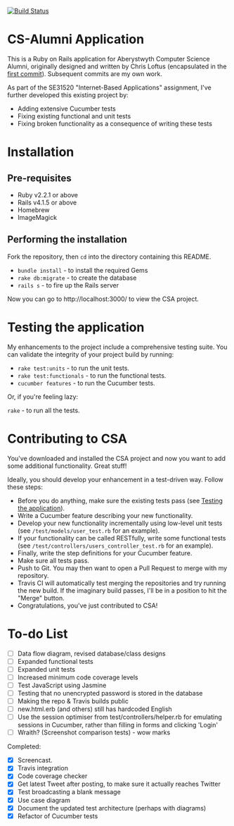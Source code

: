 [![Build Status](https://magnum.travis-ci.com/ChrisBAshton/se315-csa.svg?token=HSfkP4Tffj4JT2ugyno9&branch=master)](https://magnum.travis-ci.com/ChrisBAshton/se315-csa)

# CS-Alumni Application

This is a Ruby on Rails application for Aberystwyth Computer Science Alumni, originally designed and written by Chris Loftus (encapsulated in the [first commit](https://github.com/ChrisBAshton/se315-csa/commit/d8663a96d59351f3598384069411a26e9fdcf864)). Subsequent commits are my own work.

As part of the SE31520 "Internet-Based Applications" assignment, I've further developed this existing project by:

* Adding extensive Cucumber tests
* Fixing existing functional and unit tests
* Fixing broken functionality as a consequence of writing these tests

# Installation

## Pre-requisites

* Ruby v2.2.1 or above
* Rails v4.1.5 or above
* Homebrew
* ImageMagick

## Performing the installation

Fork the repository, then `cd` into the directory containing this README.

* `bundle install` - to install the required Gems
* `rake db:migrate` - to create the database
* `rails s` - to fire up the Rails server

Now you can go to http://localhost:3000/ to view the CSA project.

# Testing the application

My enhancements to the project include a comprehensive testing suite. You can validate the integrity of your project build by running:

* `rake test:units` - to run the unit tests.
* `rake test:functionals` - to run the functional tests.
* `cucumber features` - to run the Cucumber tests.

Or, if you're feeling lazy:

`rake` - to run all the tests.

# Contributing to CSA

You've downloaded and installed the CSA project and now you want to add some additional functionality. Great stuff!

Ideally, you should develop your enhancement in a test-driven way. Follow these steps:

* Before you do anything, make sure the existing tests pass (see [Testing the application](https://github.com/ChrisBAshton/se315-csa#testing-the-application)).
* Write a Cucumber feature describing your new functionality.
* Develop your new functionality incrementally using low-level unit tests (see `/test/models/user_test.rb` for an example).
* If your functionality can be called RESTfully, write some functional tests (see `/test/controllers/users_controller_test.rb` for an example).
* Finally, write the step definitions for your Cucumber feature.
* Make sure all tests pass.
* Push to Git. You may then want to open a Pull Request to merge with my repository.
* Travis CI will automatically test merging the repositories and try running the new build. If the imaginary build passes, I'll be in a position to hit the "Merge" button.
* Congratulations, you've just contributed to CSA!

# To-do List

- [ ] Data flow diagram, revised database/class designs
- [ ] Expanded functional tests
- [ ] Expanded unit tests
- [ ] Increased minimum code coverage levels
- [ ] Test JavaScript using Jasmine
- [ ] Testing that no unencrypted password is stored in the database
- [ ] Making the repo & Travis builds public
- [ ] new.html.erb (and others) still has hardcoded English
- [ ] Use the session optimiser from test/controllers/helper.rb for emulating sessions in Cucumber, rather than filling in forms and clicking 'Login'
- [ ] Wraith? (Screenshot comparison tests) - wow marks

Completed:

- [x] Screencast.
- [x] Travis integration
- [x] Code coverage checker
- [x] Get latest Tweet after posting, to make sure it actually reaches Twitter
- [x] Test broadcasting a blank message
- [x] Use case diagram
- [x] Document the updated test architecture (perhaps with diagrams)
- [x] Refactor of Cucumber tests